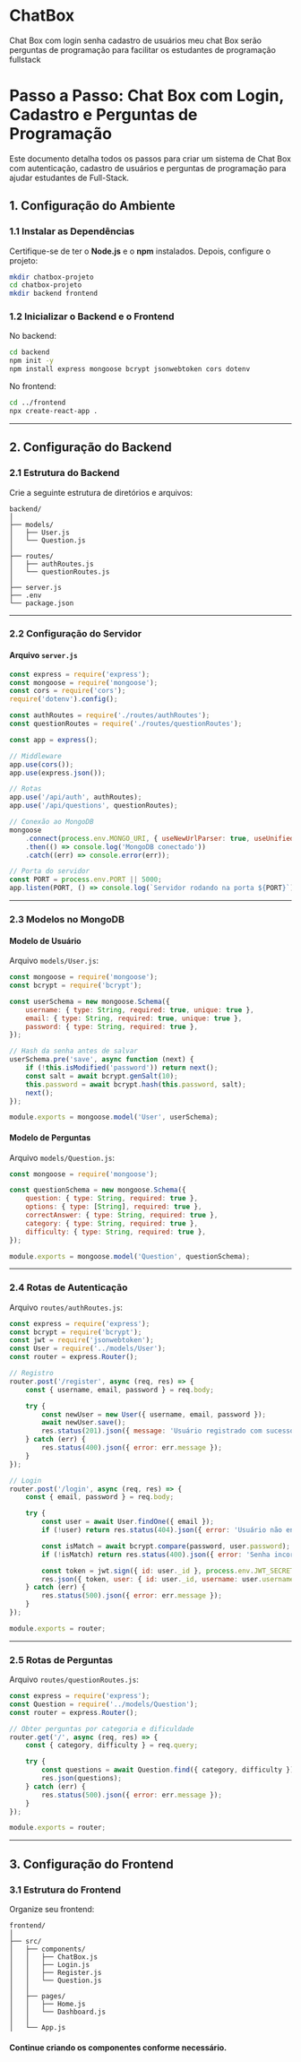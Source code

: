 # ChatBox
  Chat Box com login senha cadastro de usuários meu chat Box serão perguntas de programação para facilitar os estudantes de programação fullstack 

# Passo a Passo: Chat Box com Login, Cadastro e Perguntas de Programação

Este documento detalha todos os passos para criar um sistema de Chat Box com autenticação, cadastro de usuários e perguntas de programação para ajudar estudantes de Full-Stack.

## 1. Configuração do Ambiente

### 1.1 Instalar as Dependências
Certifique-se de ter o **Node.js** e o **npm** instalados. Depois, configure o projeto:
```bash
mkdir chatbox-projeto
cd chatbox-projeto
mkdir backend frontend
```

### 1.2 Inicializar o Backend e o Frontend
No backend:
```bash
cd backend
npm init -y
npm install express mongoose bcrypt jsonwebtoken cors dotenv
```

No frontend:
```bash
cd ../frontend
npx create-react-app .
```

---

## 2. Configuração do Backend

### 2.1 Estrutura do Backend
Crie a seguinte estrutura de diretórios e arquivos:

```
backend/
│
├── models/
│   ├── User.js
│   └── Question.js
│
├── routes/
│   ├── authRoutes.js
│   └── questionRoutes.js
│
├── server.js
├── .env
└── package.json
```

---

### 2.2 Configuração do Servidor

#### Arquivo `server.js`
```javascript
const express = require('express');
const mongoose = require('mongoose');
const cors = require('cors');
require('dotenv').config();

const authRoutes = require('./routes/authRoutes');
const questionRoutes = require('./routes/questionRoutes');

const app = express();

// Middleware
app.use(cors());
app.use(express.json());

// Rotas
app.use('/api/auth', authRoutes);
app.use('/api/questions', questionRoutes);

// Conexão ao MongoDB
mongoose
    .connect(process.env.MONGO_URI, { useNewUrlParser: true, useUnifiedTopology: true })
    .then(() => console.log('MongoDB conectado'))
    .catch((err) => console.error(err));

// Porta do servidor
const PORT = process.env.PORT || 5000;
app.listen(PORT, () => console.log(`Servidor rodando na porta ${PORT}`));
```

---

### 2.3 Modelos no MongoDB

#### Modelo de Usuário
Arquivo `models/User.js`:
```javascript
const mongoose = require('mongoose');
const bcrypt = require('bcrypt');

const userSchema = new mongoose.Schema({
    username: { type: String, required: true, unique: true },
    email: { type: String, required: true, unique: true },
    password: { type: String, required: true },
});

// Hash da senha antes de salvar
userSchema.pre('save', async function (next) {
    if (!this.isModified('password')) return next();
    const salt = await bcrypt.genSalt(10);
    this.password = await bcrypt.hash(this.password, salt);
    next();
});

module.exports = mongoose.model('User', userSchema);
```

#### Modelo de Perguntas
Arquivo `models/Question.js`:
```javascript
const mongoose = require('mongoose');

const questionSchema = new mongoose.Schema({
    question: { type: String, required: true },
    options: { type: [String], required: true },
    correctAnswer: { type: String, required: true },
    category: { type: String, required: true },
    difficulty: { type: String, required: true },
});

module.exports = mongoose.model('Question', questionSchema);
```

---

### 2.4 Rotas de Autenticação

Arquivo `routes/authRoutes.js`:
```javascript
const express = require('express');
const bcrypt = require('bcrypt');
const jwt = require('jsonwebtoken');
const User = require('../models/User');
const router = express.Router();

// Registro
router.post('/register', async (req, res) => {
    const { username, email, password } = req.body;

    try {
        const newUser = new User({ username, email, password });
        await newUser.save();
        res.status(201).json({ message: 'Usuário registrado com sucesso!' });
    } catch (err) {
        res.status(400).json({ error: err.message });
    }
});

// Login
router.post('/login', async (req, res) => {
    const { email, password } = req.body;

    try {
        const user = await User.findOne({ email });
        if (!user) return res.status(404).json({ error: 'Usuário não encontrado' });

        const isMatch = await bcrypt.compare(password, user.password);
        if (!isMatch) return res.status(400).json({ error: 'Senha incorreta' });

        const token = jwt.sign({ id: user._id }, process.env.JWT_SECRET, { expiresIn: '1d' });
        res.json({ token, user: { id: user._id, username: user.username, email: user.email } });
    } catch (err) {
        res.status(500).json({ error: err.message });
    }
});

module.exports = router;
```

---

### 2.5 Rotas de Perguntas

Arquivo `routes/questionRoutes.js`:
```javascript
const express = require('express');
const Question = require('../models/Question');
const router = express.Router();

// Obter perguntas por categoria e dificuldade
router.get('/', async (req, res) => {
    const { category, difficulty } = req.query;

    try {
        const questions = await Question.find({ category, difficulty });
        res.json(questions);
    } catch (err) {
        res.status(500).json({ error: err.message });
    }
});

module.exports = router;
```

---

## 3. Configuração do Frontend

### 3.1 Estrutura do Frontend
Organize seu frontend:
```
frontend/
│
├── src/
│   ├── components/
│   │   ├── ChatBox.js
│   │   ├── Login.js
│   │   ├── Register.js
│   │   └── Question.js
│   │
│   ├── pages/
│   │   ├── Home.js
│   │   └── Dashboard.js
│   │
│   └── App.js
```

#### Continue criando os componentes conforme necessário.
